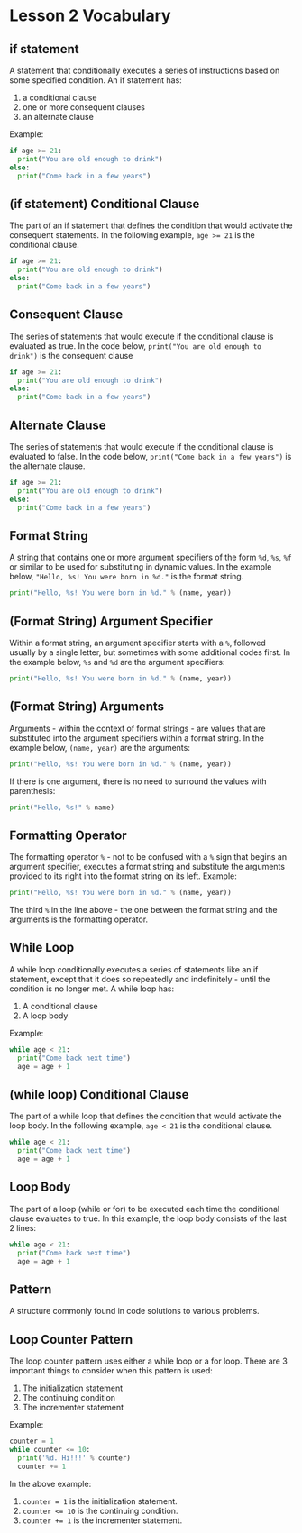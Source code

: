 # Lesson 2 Vocabulary

## if statement

A statement that conditionally executes a series of instructions based on
some specified condition. An if statement has:

1. a conditional clause
2. one or more consequent clauses
3. an alternate clause

Example:

```python
if age >= 21:
  print("You are old enough to drink")
else:
  print("Come back in a few years")
```

## (if statement) Conditional Clause

The part of an if statement that defines the condition that would activate
the consequent statements. In the following example, `age >= 21` is the
conditional clause.

```python
if age >= 21:
  print("You are old enough to drink")
else:
  print("Come back in a few years")
```

## Consequent Clause

The series of statements that
would execute if the conditional clause is evaluated as true. In the code
below, `print("You are old enough to drink")` is the
consequent clause

```python
if age >= 21:
  print("You are old enough to drink")
else:
  print("Come back in a few years")
```

## Alternate Clause

The series of statements that would execute if the conditional clause is
evaluated to false. In the code below, `print("Come back in a few years")`
is the alternate clause.

```python
if age >= 21:
  print("You are old enough to drink")
else:
  print("Come back in a few years")
```

## Format String

A string that contains one or more argument specifiers of the form `%d`, `%s`,
`%f` or similar to be used for substituting in dynamic values. In the example
below, `"Hello, %s! You were born in %d."` is the format string.

```python
print("Hello, %s! You were born in %d." % (name, year))
```

## (Format String) Argument Specifier

Within a format string, an argument specifier starts with a `%`, followed
usually by a single letter, but sometimes with some additional codes first.
In the example below, `%s` and `%d` are the argument specifiers:

```python
print("Hello, %s! You were born in %d." % (name, year))
```

## (Format String) Arguments

Arguments - within the context of format strings - are values that are
substituted into the argument specifiers within a format string. In the example
below, `(name, year)` are the arguments:

```python
print("Hello, %s! You were born in %d." % (name, year))
```

If there is one argument, there is no need to surround the values with
parenthesis:

```python
print("Hello, %s!" % name)
```

## Formatting Operator

The formatting operator `%` - not to be confused with a `%` sign that begins
an argument specifier, executes a format string and substitute the arguments
provided to its right into the format string on its left. Example:

```python
print("Hello, %s! You were born in %d." % (name, year))
```

The third `%` in the line above - the one between the format string and the
arguments is the formatting operator.

## While Loop

A while loop conditionally executes a series of statements like an if
statement, except that it does so repeatedly and indefinitely - until
the condition is no longer met. A while loop has:

1. A conditional clause
2. A loop body

Example:

```python
while age < 21:
  print("Come back next time")
  age = age + 1
```

## (while loop) Conditional Clause

The part of a while loop that defines the condition that would activate
the loop body. In the following example, `age < 21` is the
conditional clause.

```python
while age < 21:
  print("Come back next time")
  age = age + 1
```

## Loop Body

The part of a loop (while or for) to be executed each time the conditional
clause evaluates to true. In this example, the loop body consists of the
last 2 lines:

```python
while age < 21:
  print("Come back next time")
  age = age + 1
```

## Pattern

A structure commonly found in code solutions to various problems.

## Loop Counter Pattern

The loop counter pattern uses either a while loop or a for loop. There
are 3 important things to consider when this pattern is used:

1. The initialization statement
2. The continuing condition
3. The incrementer statement

Example:

```python
counter = 1
while counter <= 10:
  print('%d. Hi!!!' % counter)
  counter += 1
```

In the above example:

1. `counter = 1` is the initialization statement.
2. `counter <= 10` is the continuing condition.
3. `counter += 1` is the incrementer statement.
